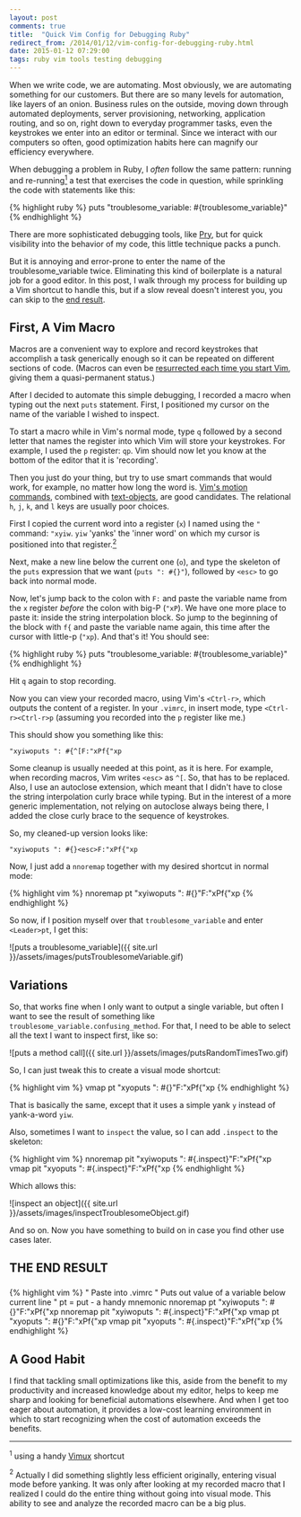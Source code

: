 ```yaml
---
layout: post
comments: true
title:  "Quick Vim Config for Debugging Ruby"
redirect_from: /2014/01/12/vim-config-for-debugging-ruby.html
date: 2015-01-12 07:29:00
tags: ruby vim tools testing debugging
---
```


When we write code, we are automating. Most obviously, we are automating
something for our customers. But there are so many levels for automation, like
layers of an onion. Business rules on the outside, moving down through
automated deployments, server provisioning, networking, application routing,
and so on, right down to everyday programmer tasks, even the keystrokes we
enter into an editor or terminal. Since we interact with our computers so
often, good optimization habits here can magnify our efficiency everywhere.

When debugging a problem in Ruby, I *often* follow the same pattern:
running and re-running[<sup>1</sup>](#fn-vimux)  a test that exercises the
code in question, while sprinkling the code with statements like this:

{% highlight ruby %}
puts "troublesome_variable: #{troublesome_variable}"
{% endhighlight %}

There are more sophisticated debugging tools, like [Pry](http://pryrepl.org/), but for quick
visibility into the behavior of my code, this little technique packs a punch.

But it is annoying and error-prone to enter the name of the
troublesome_variable twice. Eliminating this kind of boilerplate is a natural
job for a good editor. In this post, I walk through my process for building up
a Vim shortcut to handle this, but if a slow reveal doesn't interest you, you
can skip to the [end result](#end-result).

First, A Vim Macro
------------------

Macros are a convenient way to explore and record keystrokes that accomplish a
task generically enough so it can be repeated on different sections of code.
(Macros can even be [resurrected each time you start
Vim](http://vim.wikia.com/wiki/Macros#Saving_a_macro), giving them a
quasi-permanent status.)

After I decided to automate this simple debugging, I recorded a macro when
typing out the next `puts` statement. First, I positioned my cursor on the name of
the variable I wished to inspect.

To start a macro while in Vim's normal mode, type `q` followed by a second
letter that names the register into which Vim will store your keystrokes. For
example, I used the `p` register: `qp`. Vim should now let you know at the
bottom of the editor that it is 'recording'.

Then you just do your thing, but try to use smart commands that would work, for
example, no matter how long the word is. [Vim's motion
commands](http://vimdoc.sourceforge.net/htmldoc/motion.html), combined with
[text-objects](http://blog.carbonfive.com/2011/10/17/vim-text-objects-the-definitive-guide/),
are good candidates. The relational `h`, `j`, `k`, and `l` keys are usually
poor choices.

First I copied the current word into a register (`x`) I named using the `"`
command: `"xyiw`. `yiw` 'yanks' the 'inner word' on which my cursor is
positioned into that register.[<sup>2</sup>](#fn-yanking)

Next, make a new line below the current one (`o`), and type the skeleton of the
`puts` expression that we want (`puts ": #{}"`), followed by `<esc>` to go back
into normal mode.

Now, let's jump back to the colon with `F:` and paste the variable name from
the `x` register *before* the colon with big-P (`"xP`). We have one more place to
paste it: inside the string interpolation block. So jump to the beginning of
the block with `f{` and paste the variable name again, this time after the
cursor with little-p (`"xp`). And that's it! You should see:

{% highlight ruby %}
puts "troublesome_variable: #{troublesome_variable}"
{% endhighlight %}

Hit `q` again to stop recording.

Now you can view your recorded macro, using Vim's `<Ctrl-r>`, which outputs the
content of a register. In your `.vimrc`, in insert mode, type
`<Ctrl-r><Ctrl-r>p` (assuming you recorded into the `p` register like me.)

This should show you something like this:

    "xyiwoputs ": #{^[F:"xPf{"xp

Some cleanup is usually needed at this point, as it is here. For example, when
recording macros, Vim writes `<esc>` as `^[`. So, that has to be replaced.
Also, I use an autoclose extension, which meant that I didn't have to close the
string interpolation curly brace while typing. But in the interest of a more
generic implementation, not relying on autoclose always being there, I added
the close curly brace to the sequence of keystrokes.

So, my cleaned-up version looks like:

    "xyiwoputs ": #{}<esc>F:"xPf{"xp

Now, I just add a `nnoremap` together with my desired shortcut in normal mode:

{% highlight vim %}
nnoremap <Leader>pt "xyiwoputs ": #{}"<esc>F:"xPf{"xp 
{% endhighlight %}

So now, if I position myself over that `troublesome_variable` and enter `<Leader>pt`, I get this:

![puts a troublesome_variable]({{ site.url }}/assets/images/putsTroublesomeVariable.gif)

Variations
---------

So, that works fine when I only want to output a single variable, but often I
want to see the result of something like
`troublesome_variable.confusing_method`. For that, I need to be able to select
all the text I want to inspect first, like so:
 
![puts a method call]({{ site.url }}/assets/images/putsRandomTimesTwo.gif)

So, I can just tweak this to create a
visual mode shortcut:

{% highlight vim %}
vmap <Leader>pt "xyoputs ": #{}"<esc>F:"xPf{"xp
{% endhighlight %}

That is basically the same, except that it uses a simple yank `y` instead of
yank-a-word `yiw`.

Also, sometimes I want to `inspect` the value, so I can add `.inspect` to the skeleton:

{% highlight vim %}
nnoremap <Leader>pit "xyiwoputs ": #{.inspect}"<esc>F:"xPf{"xp 
vmap     <Leader>pit "xyoputs ": #{.inspect}"<esc>F:"xPf{"xp
{% endhighlight %}

Which allows this:

![inspect an object]({{ site.url }}/assets/images/inspectTroublesomeObject.gif)

And so on. Now you have something to build on in case you find other use cases later.

THE END RESULT
-------------

### <a name='end-result'></a>

{% highlight vim %}
" Paste into .vimrc
" Puts out value of a variable below current line
" pt = put - a handy mnemonic
nnoremap <Leader>pt  "xyiwoputs ": #{}"<esc>F:"xPf{"xp
nnoremap <Leader>pit "xyiwoputs ": #{.inspect}"<esc>F:"xPf{"xp 
vmap     <Leader>pt  "xyoputs ": #{}"<esc>F:"xPf{"xp
vmap     <Leader>pit "xyoputs ": #{.inspect}"<esc>F:"xPf{"xp
{% endhighlight %}

A Good Habit
------

I find that tackling small optimizations like this, aside from the benefit to
my productivity and increased knowledge about my editor, helps to keep me sharp
and looking for beneficial automations elsewhere. And when I get too eager
about automation, it provides a low-cost learning environment in which to start
recognizing when the cost of automation exceeds the benefits.

-------

<a name="fn-vimux"><sup>1</sup></a> using a handy [Vimux](https://github.com/benmills/vimux) shortcut

<a name="fn-yanking"><sup>2</sup></a> Actually I did something slightly less
efficient originally, entering visual mode before yanking. It was only after
looking at my recorded macro that I realized I could do the entire thing
without going into visual mode. This ability to see and analyze the recorded
macro can be a big plus.
